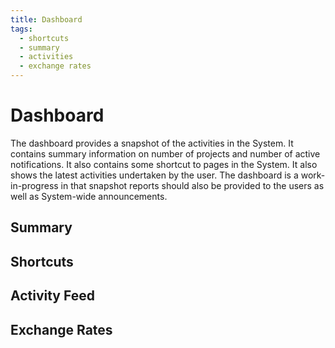 ```yaml
---
title: Dashboard
tags: 
  - shortcuts
  - summary
  - activities
  - exchange rates
---
```


# Dashboard

The dashboard provides a snapshot of the activities in the System. It contains summary information on number of projects and number of active notifications. It also contains some shortcut to pages in the System. It also shows the latest activities undertaken by the user. The dashboard is a work-in-progress in that snapshot reports should also be provided to the users as well as System-wide announcements.

## Summary

## Shortcuts

## Activity Feed

## Exchange Rates

<TagLinks />